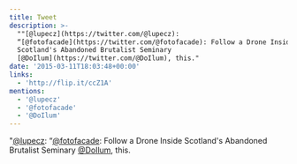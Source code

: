 ```yaml
---
title: Tweet
description: >-
  ""[@lupecz](https://twitter.com/@lupecz):
  “[@fotofacade](https://twitter.com/@fotofacade): Follow a Drone Inside
  Scotland's Abandoned Brutalist Seminary 
  [@DoIlum](https://twitter.com/@DoIlum), this."
date: '2015-03-11T18:03:48+00:00'
links:
  - 'http://flip.it/ccZ1A'
mentions:
  - '@lupecz'
  - '@fotofacade'
  - '@DoIlum'
---
```

"[@lupecz](https://twitter.com/@lupecz): “[@fotofacade](https://twitter.com/@fotofacade): Follow a Drone Inside Scotland's Abandoned Brutalist Seminary  [@DoIlum](https://twitter.com/@DoIlum), this.
